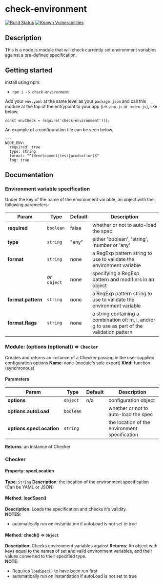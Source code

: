 # check-environment

[![Build Status](https://travis-ci.org/maxcbc/check-environment.svg?branch=develop)](https://travis-ci.org/maxcbc/check-environment)
[![Known Vulnerabilities](https://snyk.io/test/github/maxcbc/check-environment/badge.svg)](https://snyk.io/test/github/maxcbc/check-environment)

## Description

This is a node.js module that will check currently set environment variables against a pre-defined specification.

## Getting started

install using npm:
 - `npm i -S check-environment`

Add your `env.yaml` at the same level as your `package.json` and call this module at the top of the entrypoint to your app (i.e. `app.js` or `index.js`), like below;

```
const envCheck = require('check-environment')();
```

An example of a configuration file can be seen below;

```
---
NODE_ENV:
  required: true
  type: string
  format: "^(development|test|production)$"
  log: true
```

## Documentation

### Environment variable specification

Under the key of the name of the environment variable, an object with the following parameters:

| Param                  | Type          | Default | Description                                                                                   |
| ---------------------- | ------------- | ------- | --------------------------------------------------------------------------------------------- |
| **required**           | `boolean`     | false   | whether or not to auto-load the spec                                                          |
| **type**               | `string`      | "any"   | either 'boolean', 'string', 'number or 'any'                                                  |
| **format**             | `string`      | none    | a RegExp pattern string to use to validate the environment variable                           |
|                        | _or_ `object` | none    | specifying a RegExp pattern and modifiers in an object                                        |
| **format.pattern**     | `string`      | none    | a RegExp pattern string to use to validate the environment variable                           |
| **format.flags**       | `string`      | none    | a string containing a combination of: m, i, and/or g to use as part of the validation pattern |

### Module: (options (optional)) ⇒ `Checker`
Creates and returns an instance of a Checker passing in the user supplied configuration options
**Name**: none (module's sole export)
**Kind**: function (synchronous)

#### Parameters

| Param                    | Type      | Default | Description                                     |
| ------------------------ | --------- | ------- | ----------------------------------------------- |
| **options**              | `object`  |   n/a   | configuration object                            |
| **options.autoLoad**     | `boolean` |         | whether or not to auto-load the spec            |
| **options.specLocation** | `string`  |         | the location of the environment specification   |


**Returns**: an instance of Checker

### Checker

#### Property: specLocation
**Type**: `String`
**Description**: the location of the environment specification (Can be YAML or JSON)

#### Method: loadSpec() 
**Description**: Loads the specification and checks it's validity.  
**NOTES**: 
 - automatically run on instantiation if autoLoad is not set to true

#### Method: check() => `Object`
**Description**: Checks environment variables against
**Returns**: An object with keys equal to the names of set and valid environment variables, and their values converted to their specified type.  
**NOTE**:
 - Requires `loadSpec()` to have been run first
 - automatically run on instantiation if autoLoad is not set to true



